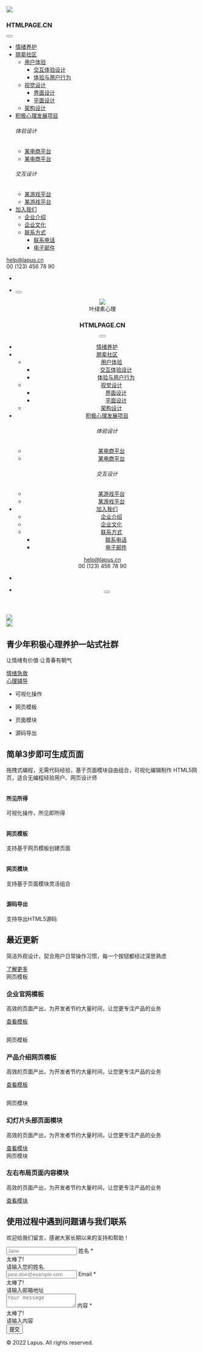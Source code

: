 <body>
  <meta charset="utf-8"/>
  <meta name="viewport" content="width=device-width, initial-scale=1.0"/>
  <meta name="description" content="HTMLPAGE - 专业高效的在线HTML构建器|网页模板|网站模板|网页设计|网页开发|HTML生成工具|在线制作网页"/>
  <meta name="keywords" content="网页设计,HTML在线构建器,HTMLPAGE,HTML5在线构建器,HTML在线编辑,拖拽网页生成,网页构建工具,网页制作,网页开发,在线制作网页,html编辑器,免费网页,制作网页,网页设计制作,响应式网页,交互设计,企业宣传册,企业网站,名片设计,响应式,在线做图,平面设计,思维导图,用户体验设计,网站设计,网站风格,网络拓扑图,网页设计,软件架构"/>
  <meta name="author" content="Lapus"/>
  <title>VIP会员单页面模板 - 企业网站
  </title>
  <link rel="preload" href="https://template-1253409072.cos.ap-guangzhou.myqcloud.com/sandbox/assets/fonts/Unicons.woff2" as="font" type="font/woff2" crossorigin=""/>
  <link rel="preload" href="https://template-1253409072.cos.ap-guangzhou.myqcloud.com/sandbox/assets/img/svg/blob.svg" as="image" crossorigin=""/>
  <link rel="shortcut icon" href="https://htmlpage.cn/favicon.png"/>
  <link rel="stylesheet" href="https://template-1253409072.cos.ap-guangzhou.myqcloud.com/sandbox/assets/css/plugins.css"/>
  <link rel="stylesheet" href="https://template-1253409072.cos.ap-guangzhou.myqcloud.com/sandbox/assets/css/style.css"/>
  <link rel="stylesheet" href="https://template-1253409072.cos.ap-guangzhou.myqcloud.com/sandbox/assets/css/colors/pink.css"/>
  <nav id="sticky-navbar" class="navbar navbar-expand-lg fancy navbar-light navbar-bg-light transparent navbar-clone fixed">
    <div class="container">
      <div class="navbar-collapse-wrapper bg-white d-flex flex-row flex-nowrap w-100 justify-content-between align-items-center">
        <div class="navbar-brand w-100">
          <img src="https://template-1253409072.cos.ap-guangzhou.myqcloud.com/user-upload-images/6875/LOGO.png" class="c20851"/>
          <a href="https://htmlpage.cn"></a>
        </div>
        <div class="navbar-collapse offcanvas offcanvas-nav offcanvas-start">
          <div class="offcanvas-header d-lg-none">
            <h3 class="text-white fs-30 mb-0">HTMLPAGE.CN
            </h3>
            <button type="button" data-bs-dismiss="offcanvas" aria-label="Close" class="btn-close btn-close-white"></button>
          </div>
          <div class="offcanvas-body ms-lg-auto d-flex flex-column h-100">
            <ul class="navbar-nav">
              <li class="nav-item">
                <a href="https://htmlpage.cn" class="nav-link">情绪养护</a>
              </li>
              <li class="nav-item dropdown">
                <a href="#" data-bs-toggle="dropdown" class="nav-link dropdown-toggle">朋辈社区</a>
                <ul class="dropdown-menu">
                  <li class="dropdown dropdown-submenu dropend">
                    <a href="#" data-bs-toggle="dropdown" class="dropdown-item dropdown-toggle">用户体验</a>
                    <ul class="dropdown-menu">
                      <li class="nav-item">
                        <a href="./services.html" class="dropdown-item">交互体验设计</a>
                      </li>
                      <li class="nav-item">
                        <a href="./services2.html" class="dropdown-item">体验与用户行为</a>
                      </li>
                    </ul>
                  </li>
                  <li class="dropdown dropdown-submenu dropend">
                    <a href="#" data-bs-toggle="dropdown" class="dropdown-item dropdown-toggle">视觉设计</a>
                    <ul class="dropdown-menu">
                      <li class="nav-item">
                        <a href="./about.html" class="dropdown-item">界面设计</a>
                      </li>
                      <li class="nav-item">
                        <a href="./about2.html" class="dropdown-item">平面设计</a>
                      </li>
                    </ul>
                  </li>
                  <li class="nav-item">
                    <a href="./pricing.html" class="dropdown-item">架构设计</a>
                  </li>
                </ul>
              </li>
              <li class="nav-item dropdown">
                <a href="#" data-bs-toggle="dropdown" class="nav-link dropdown-toggle">积极心理发展项目</a>
                <div class="dropdown-menu dropdown-lg">
                  <div class="dropdown-lg-content">
                    <div>
                      <h6 class="dropdown-header">体验设计
                      </h6>
                      <ul class="list-unstyled">
                        <li>
                          <a href="./projects.html" class="dropdown-item">某电商平台</a>
                        </li>
                        <li>
                          <a href="./projects2.html" class="dropdown-item">某电商平台</a>
                        </li>
                      </ul>
                    </div>
                    <!-- /.column -->
                    <div>
                      <h6 class="dropdown-header">交互设计
                      </h6>
                      <ul class="list-unstyled">
                        <li>
                          <a href="./single-project.html" class="dropdown-item">某游戏平台</a>
                        </li>
                        <li>
                          <a href="./single-project2.html" class="dropdown-item">某游戏平台</a>
                        </li>
                      </ul>
                    </div>
                    <!-- /.column -->
                  </div>
                  <!-- /auto-column -->
                </div>
              </li>
              <li class="nav-item dropdown">
                <a href="#" data-bs-toggle="dropdown" class="nav-link dropdown-toggle">加入我们</a>
                <ul class="dropdown-menu">
                  <li class="nav-item">
                    <a href="./blog.html" class="dropdown-item">企业介绍</a>
                  </li>
                  <li class="nav-item">
                    <a href="./blog2.html" class="dropdown-item">企业文化</a>
                  </li>
                  <li class="dropdown dropdown-submenu dropend">
                    <a href="#" data-bs-toggle="dropdown" class="dropdown-item dropdown-toggle">联系方式</a>
                    <ul class="dropdown-menu">
                      <li class="nav-item">
                        <a href="./blog-post.html" class="dropdown-item">联系电话</a>
                      </li>
                      <li class="nav-item">
                        <a href="./blog-post2.html" class="dropdown-item">电子邮件</a>
                      </li>
                    </ul>
                  </li>
                </ul>
              </li>
            </ul>
            <!-- /.navbar-nav -->
            <div class="offcanvas-footer d-lg-none">
              <div>
                <a href="mailto:first.last@email.com" class="link-inverse">help@lapus.cn</a>
                <br/> 00 (123) 456 78 90 
                <br/>
                <nav class="nav social social-white mt-4">
                  <a href="#"><i class="uil uil-twitter">
                    </i></a>
                  <a href="#"><i class="uil uil-facebook-f">
                    </i></a>
                  <a href="#"><i class="uil uil-dribbble">
                    </i></a>
                  <a href="#"><i class="uil uil-instagram">
                    </i></a>
                  <a href="#"><i class="uil uil-youtube">
                    </i></a>
                </nav>
                <!-- /.social -->
              </div>
            </div>
            <!-- /.offcanvas-footer -->
          </div>
          <!-- /.offcanvas-body -->
        </div>
        <!-- /.navbar-collapse -->
        <div class="navbar-other w-100 d-flex ms-auto">
          <ul class="navbar-nav flex-row align-items-center ms-auto">
            <li class="nav-item">
              <nav class="nav social social-muted justify-content-end text-end">
                <a href="#"><i class="uil uil-twitter">
                  </i></a>
                <a href="#"><i class="uil uil-facebook-f">
                  </i></a>
                <a href="#"><i class="uil uil-dribbble">
                  </i></a>
                <a href="#"><i class="uil uil-instagram">
                  </i></a>
              </nav>
              <!-- /.social -->
            </li>
            <li class="nav-item d-lg-none">
              <button class="hamburger offcanvas-nav-btn"><span></span></button>
            </li>
          </ul>
          <!-- /.navbar-nav -->
        </div>
        <!-- /.navbar-other -->
      </div>
      <!-- /.navbar-collapse-wrapper -->
    </div>
    <!-- /.container -->
  </nav>
  <div class="content-wrapper">
    <header class="wrapper bg-gray">
      <nav class="navbar navbar-expand-lg fancy navbar-light navbar-bg-light">
        <div class="container">
          <div class="navbar-collapse-wrapper bg-white d-flex flex-row flex-nowrap w-100 justify-content-between align-items-center">
            <img src="https://template-1253409072.cos.ap-guangzhou.myqcloud.com/user-upload-images/6875/LOGO.png" class="c20582"/>
            <div id="idgs3j" class="c21099">叶绿素心理
            </div>
            <div class="navbar-brand w-100">
              <a href="https://htmlpage.cn"></a>
            </div>
            <div class="navbar-collapse offcanvas offcanvas-nav offcanvas-start">
              <div class="offcanvas-header d-lg-none">
                <h3 class="text-white fs-30 mb-0">HTMLPAGE.CN
                </h3>
                <button type="button" data-bs-dismiss="offcanvas" aria-label="Close" class="btn-close btn-close-white"></button>
              </div>
              <div class="offcanvas-body ms-lg-auto d-flex flex-column h-100">
                <ul class="navbar-nav">
                  <li class="nav-item">
                    <a href="https://htmlpage.cn" class="nav-link">情绪养护</a>
                  </li>
                  <li class="nav-item dropdown">
                    <a href="#" data-bs-toggle="dropdown" class="nav-link dropdown-toggle">朋辈社区</a>
                    <ul class="dropdown-menu">
                      <li class="dropdown dropdown-submenu dropend">
                        <a href="#" data-bs-toggle="dropdown" class="dropdown-item dropdown-toggle">用户体验</a>
                        <ul class="dropdown-menu">
                          <li class="nav-item">
                            <a href="./services.html" class="dropdown-item">交互体验设计</a>
                          </li>
                          <li class="nav-item">
                            <a href="./services2.html" class="dropdown-item">体验与用户行为</a>
                          </li>
                        </ul>
                      </li>
                      <li class="dropdown dropdown-submenu dropend">
                        <a href="#" data-bs-toggle="dropdown" class="dropdown-item dropdown-toggle">视觉设计</a>
                        <ul class="dropdown-menu">
                          <li class="nav-item">
                            <a href="./about.html" class="dropdown-item">界面设计</a>
                          </li>
                          <li class="nav-item">
                            <a href="./about2.html" class="dropdown-item">平面设计</a>
                          </li>
                        </ul>
                      </li>
                      <li class="nav-item">
                        <a href="./pricing.html" class="dropdown-item">架构设计</a>
                      </li>
                    </ul>
                  </li>
                  <li class="nav-item dropdown">
                    <a href="#" data-bs-toggle="dropdown" class="nav-link dropdown-toggle">积极心理发展项目</a>
                    <div class="dropdown-menu dropdown-lg">
                      <div class="dropdown-lg-content">
                        <div>
                          <h6 class="dropdown-header">体验设计
                          </h6>
                          <ul class="list-unstyled">
                            <li>
                              <a href="./projects.html" class="dropdown-item">某电商平台</a>
                            </li>
                            <li>
                              <a href="./projects2.html" class="dropdown-item">某电商平台</a>
                            </li>
                          </ul>
                        </div>
                        <!-- /.column -->
                        <div>
                          <h6 class="dropdown-header">交互设计
                          </h6>
                          <ul class="list-unstyled">
                            <li>
                              <a href="./single-project.html" class="dropdown-item">某游戏平台</a>
                            </li>
                            <li>
                              <a href="./single-project2.html" class="dropdown-item">某游戏平台</a>
                            </li>
                          </ul>
                        </div>
                        <!-- /.column -->
                      </div>
                      <!-- /auto-column -->
                    </div>
                  </li>
                  <li class="nav-item dropdown">
                    <a href="#" data-bs-toggle="dropdown" class="nav-link dropdown-toggle">加入我们</a>
                    <ul class="dropdown-menu">
                      <li class="nav-item">
                        <a href="./blog.html" class="dropdown-item">企业介绍</a>
                      </li>
                      <li class="nav-item">
                        <a href="./blog2.html" class="dropdown-item">企业文化</a>
                      </li>
                      <li class="dropdown dropdown-submenu dropend">
                        <a href="#" data-bs-toggle="dropdown" class="dropdown-item dropdown-toggle">联系方式</a>
                        <ul class="dropdown-menu">
                          <li class="nav-item">
                            <a href="./blog-post.html" class="dropdown-item">联系电话</a>
                          </li>
                          <li class="nav-item">
                            <a href="./blog-post2.html" class="dropdown-item">电子邮件</a>
                          </li>
                        </ul>
                      </li>
                    </ul>
                  </li>
                </ul>
                <!-- /.navbar-nav -->
                <div class="offcanvas-footer d-lg-none">
                  <div>
                    <a href="mailto:first.last@email.com" class="link-inverse">help@lapus.cn</a>
                    <br/> 00 (123) 456 78 90 
                    <br/>
                    <nav class="nav social social-white mt-4">
                      <a href="#"><i class="uil uil-twitter">
                        </i></a>
                      <a href="#"><i class="uil uil-facebook-f">
                        </i></a>
                      <a href="#"><i class="uil uil-dribbble">
                        </i></a>
                      <a href="#"><i class="uil uil-instagram">
                        </i></a>
                      <a href="#"><i class="uil uil-youtube">
                        </i></a>
                    </nav>
                    <!-- /.social -->
                  </div>
                </div>
                <!-- /.offcanvas-footer -->
              </div>
              <!-- /.offcanvas-body -->
            </div>
            <!-- /.navbar-collapse -->
            <div class="navbar-other w-100 d-flex ms-auto">
              <ul class="navbar-nav flex-row align-items-center ms-auto">
                <li class="nav-item">
                  <nav class="nav social social-muted justify-content-end text-end">
                    <a href="#"><i class="uil uil-twitter">
                      </i></a>
                    <a href="#"><i class="uil uil-facebook-f">
                      </i></a>
                    <a href="#"><i class="uil uil-dribbble">
                      </i></a>
                    <a href="#"><i class="uil uil-instagram">
                      </i></a>
                  </nav>
                  <!-- /.social -->
                </li>
                <li class="nav-item d-lg-none">
                  <button class="hamburger offcanvas-nav-btn"><span></span></button>
                </li>
              </ul>
              <!-- /.navbar-nav -->
            </div>
            <!-- /.navbar-other -->
          </div>
          <!-- /.navbar-collapse-wrapper -->
        </div>
        <!-- /.container -->
      </nav>
      <!-- /.navbar -->
    </header>
    <!-- /header -->
    <section class="wrapper bg-gray">
      <div class="container pt-12 pt-md-14 pb-14 pb-md-16">
        <div class="row gy-10 gy-md-13 gy-lg-0 align-items-center">
          <div data-cues="slideInDown" data-group="header" class="col-md-8 col-lg-5 d-flex position-relative mx-auto">
            <div class="img-mask mask-1">
            </div>
            <div id="i4zllc" class="card shadow-lg position-absolute c8132">
              <!--/.card-body -->
            </div>
            <!--/.card -->
          </div>
          <!--/column -->
          <div class="htmlpage-row">
            <div class="htmlpage-cell">
              <img src="https://template-1253409072.cos.ap-guangzhou.myqcloud.com/user-upload-images/6875/YELVSUZHUTU.png" class="c12121"/>
            </div>
            <div class="htmlpage-cell">
              <div class="htmlpage-row">
                <div class="htmlpage-cell">
                </div>
                <div class="htmlpage-cell" id="ihwwhp">
                  <div data-cues="slideInDown" data-group="page-title" data-delay="600" class="col-lg-6 offset-lg-1 col-xxl-5 text-center text-lg-start">
                    <img src="https://template-1253409072.cos.ap-guangzhou.myqcloud.com/user-upload-images/6875/img1710309035433.png" class="c8965"/>
                    <h1 class="display-1 mb-5">青少年积极心理养护一站式社群
                    </h1>
                    <p class="lead fs-25 lh-sm mb-7 px-md-10 px-lg-0">让情绪有价值·让青春有朝气
                    </p>
                    <div data-cues="slideInDown" data-group="page-title-buttons" data-delay="900" class="d-flex justify-content-center justify-content-lg-start">
                      <div id="imenn6" class="htmlpage-cell c4198">
                      </div>
                      <div class="htmlpage-row">
                      </div>
                      <div class="htmlpage-row">
                      </div>
                      <div class="htmlpage-row">
                      </div>
                      <div class="htmlpage-row">
                      </div>
                      <div class="htmlpage-row">
                      </div>
                      <div class="htmlpage-row">
                      </div>
                      <div class="htmlpage-row">
                      </div>
                      <div class="htmlpage-row">
                      </div>
                      <div class="htmlpage-row">
                      </div>
                      <div class="htmlpage-row">
                      </div>
                      <div class="htmlpage-row">
                      </div>
                      <span><a href="https://htmlpage.cn/builder/" class="btn btn-lg btn-primary rounded-pill me-2">情绪急救</a></span>
                      <span></span>
                      <div class="htmlpage-row">
                      </div>
                      <a href="https://htmlpage.cn" class="btn btn-lg btn-outline-primary rounded-pill">心理辅导</a>
                    </div>
                  </div>
                </div>
              </div>
            </div>
          </div>
          <!--/column -->
        </div>
        <!-- /.row -->
      </div>
      <!-- /.container -->
    </section>
    <!-- /section -->
    <section class="wrapper bg-light wrapper-border">
      <div class="container py-14 py-md-18">
        <div class="row gx-lg-8 gx-xl-12 gy-6 mb-10">
          <div class="col-lg-6 order-lg-2">
            <ul class="progress-list">
              <li>
                <p>可视化操作
                </p>
                <div data-value="100" class="progressbar line soft-violet">
                </div>
              </li>
              <li>
                <p>网页模板
                </p>
                <div data-value="80" class="progressbar line soft-blue">
                </div>
              </li>
              <li>
                <p>页面模块
                </p>
                <div data-value="85" class="progressbar line soft-leaf">
                </div>
              </li>
              <li>
                <p>源码导出
                </p>
                <div data-value="90" class="progressbar line soft-pink">
                </div>
              </li>
            </ul>
            <!-- /.progress-list -->
          </div>
          <!--/column -->
          <div class="col-lg-6">
            <h2 class="display-4 mb-3">简单3步即可生成页面
            </h2>
            <p class="lead fs-20 mb-5">拖拽式编程，无需代码经验，基于页面模块自由组合，可视化编辑制作 HTML5网页，适合无编程经验用户、网页设计师
            </p>
          </div>
          <!--/column -->
        </div>
        <!--/.row -->
        <div class="row gx-lg-8 gx-xl-12 gy-6 text-center">
          <div class="col-md-6 col-lg-3">
            <img src="https://template-1253409072.cos.ap-guangzhou.myqcloud.com/sandbox/assets/img/icons/lineal/browser.svg" alt="" class="svg-inject icon-svg icon-svg-md text-violet mb-3"/>
            <h4>所见所得
            </h4>
            <p class="mb-2">可视化操作，所见即所得
            </p>
          </div>
          <!--/column -->
          <div class="col-md-6 col-lg-3">
            <img src="https://template-1253409072.cos.ap-guangzhou.myqcloud.com/sandbox/assets/img/icons/lineal/smartphone.svg" alt="" class="svg-inject icon-svg icon-svg-md text-blue mb-3"/>
            <h4>网页模板
            </h4>
            <p class="mb-2">支持基于网页模板创建页面
            </p>
          </div>
          <!--/column -->
          <div class="col-md-6 col-lg-3">
            <img src="https://template-1253409072.cos.ap-guangzhou.myqcloud.com/sandbox/assets/img/icons/lineal/settings-3.svg" alt="" class="svg-inject icon-svg icon-svg-md text-leaf mb-3"/>
            <h4>网页模块
            </h4>
            <p class="mb-2">支持基于页面模块灵活组合
            </p>
          </div>
          <!--/column -->
          <div class="col-md-6 col-lg-3">
            <img src="https://template-1253409072.cos.ap-guangzhou.myqcloud.com/sandbox/assets/img/icons/lineal/search-2.svg" alt="" class="svg-inject icon-svg icon-svg-md text-pink mb-3"/>
            <h4>源码导出
            </h4>
            <p class="mb-2">支持导出HTML5源码
            </p>
          </div>
          <!--/column -->
        </div>
        <!--/.row -->
      </div>
      <!-- /.container -->
    </section>
    <!-- /section -->
    <section class="wrapper bg-light wrapper-border">
      <div class="container py-14 pt-md-18 pb-md-16">
        <div class="row align-items-center mb-10">
          <div class="col-md-8 col-lg-9 col-xl-8 col-xxl-7 pe-xl-20">
            <h2 class="display-4 mb-3">最近更新
            </h2>
            <p class="lead fs-20 mb-0">简洁外观设计，契合用户日常操作习惯，每一个按钮都经过深思熟虑
            </p>
          </div>
          <!--/column -->
          <div class="col-md-4 col-lg-3 ms-md-auto text-md-end mt-5 mt-md-0">
            <a href="#" class="btn btn-outline-primary rounded-pill mb-0">了解更多</a>
          </div>
          <!--/column -->
        </div>
        <!--/.row -->
        <div class="card bg-soft-violet mb-10">
          <div class="card-body p-12 pb-0">
            <div class="row">
              <div class="col-lg-4 pb-12 align-self-center">
                <div class="post-category mb-3 text-violet">网页模板
                </div>
                <h3 class="h1 post-title mb-3">企业官网模板
                </h3>
                <p>高效的页面产出，为开发者节约大量时间，让您更专注产品的业务
                </p>
                <a href="#" class="more hover link-violet">查看模板</a>
              </div>
              <!-- /column -->
              <div class="col-lg-7 offset-lg-1 align-self-end">
                <figure>
                  <img src="https://template-1253409072.cos.ap-guangzhou.myqcloud.com/sandbox/assets/img/photos/f1.png" alt="" class="img-fluid"/>
                </figure>
              </div>
              <!-- /column -->
            </div>
            <!-- /.row -->
          </div>
          <!--/.card-body -->
        </div>
        <!--/.card -->
        <div class="card bg-soft-blue mb-10">
          <div class="card-body p-12">
            <div class="row gy-10 align-items-center">
              <div class="col-lg-4 order-lg-2 offset-lg-1">
                <div class="post-category mb-3 text-blue">网页模板
                </div>
                <h3 class="h1 post-title mb-3">产品介绍网页模板
                </h3>
                <p>高效的页面产出，为开发者节约大量时间，让您更专注产品的业务
                </p>
                <a href="#" class="more hover link-blue">查看模板</a>
              </div>
              <!-- /column -->
              <div class="col-lg-7">
                <figure>
                  <img src="https://template-1253409072.cos.ap-guangzhou.myqcloud.com/sandbox/assets/img/photos/f2.png" alt="" class="img-fluid"/>
                </figure>
              </div>
              <!-- /column -->
            </div>
            <!-- /.row -->
          </div>
          <!--/.card-body -->
        </div>
        <!--/.card -->
        <div class="row gx-md-8 gx-xl-10">
          <div class="col-lg-6">
            <div class="card bg-soft-leaf mb-10">
              <div class="card-body p-12 pb-0">
                <div class="post-category mb-3 text-leaf">网页模块
                </div>
                <h3 class="h1 post-title mb-3">幻灯片头部页面模块
                </h3>
                <p>高效的页面产出，为开发者节约大量时间，让您更专注产品的业务
                </p>
                <a href="#" class="more hover link-leaf mb-8">查看模块</a>
              </div>
              <!--/.card-body -->
              <img src="https://template-1253409072.cos.ap-guangzhou.myqcloud.com/sandbox/assets/img/photos/f3.png" alt="" class="card-img-bottom"/>
            </div>
            <!--/.card -->
          </div>
          <!-- /column -->
          <div class="col-lg-6">
            <div class="card bg-soft-pink">
              <div class="card-body p-12 pb-0">
                <div class="post-category mb-3 text-pink">网页模块
                </div>
                <h3 class="h1 post-title mb-3">左右布局页面内容模块
                </h3>
                <p>高效的页面产出，为开发者节约大量时间，让您更专注产品的业务
                </p>
                <a href="#" class="more hover link-pink mb-8">查看模块</a>
              </div>
              <!--/.card-body -->
              <img src="https://template-1253409072.cos.ap-guangzhou.myqcloud.com/sandbox/assets/img/photos/f4.png" alt="" class="card-img-bottom"/>
            </div>
            <!--/.card -->
          </div>
          <!-- /column -->
        </div>
        <!-- /.row -->
      </div>
      <!-- /.container -->
    </section>
    <!-- /section -->
  </div>
  <!-- /.content-wrapper -->
  <footer>
    <div class="container pt-14 pt-md-18 pb-7">
      <div class="card bg-soft-primary mb-8">
        <div class="card-body p-12">
          <div class="row gx-md-8 gx-xl-12 gy-10">
            <div class="col-lg-6">
              <img src="https://template-1253409072.cos.ap-guangzhou.myqcloud.com/sandbox/assets/img/icons/lineal/email.svg" alt="" class="svg-inject icon-svg icon-svg-sm mb-4"/>
              <h2 class="display-4 mb-3 pe-lg-10">使用过程中遇到问题请与我们联系
              </h2>
              <p class="lead pe-lg-12 mb-0">欢迎给我们留言，感谢大家长期以来的支持和帮助！
              </p>
            </div>
            <!-- /column -->
            <div class="col-lg-6">
              <form method="post" action="./assets/php/contact.php" novalidate="" class="contact-form needs-validation">
                <div class="messages">
                </div>
                <div class="row gx-4">
                  <div class="col-md-6">
                    <div class="form-floating mb-4">
                      <input id="form_name" type="text" name="name" placeholder="Jane" required="required" data-error="姓名为必填字段" class="form-control border-0"/>
                      <label for="form_name">姓名 *</label>
                      <div class="valid-feedback"> 太棒了! 
                      </div>
                      <div class="invalid-feedback"> 请输入您的姓名. 
                      </div>
                    </div>
                  </div>
                  <!-- /column -->
                  <div class="col-md-6">
                    <div class="form-floating mb-4">
                      <input id="form_email" type="email" name="email" placeholder="jane.doe@example.com" required="required" data-error="邮箱为必填字段." class="form-control border-0"/>
                      <label for="form_email">Email *</label>
                      <div class="valid-feedback"> 太棒了! 
                      </div>
                      <div class="invalid-feedback"> 请输入邮箱地址 
                      </div>
                    </div>
                  </div>
                  <!-- /column -->
                  <div class="col-12">
                    <div class="form-floating mb-4">
                      <textarea id="form_message" name="message" placeholder="Your message" required class="form-control border-0 c10204"></textarea>
                      <label for="form_message">内容 *</label>
                      <div class="valid-feedback"> 太棒了! 
                      </div>
                      <div class="invalid-feedback"> 请输入内容 
                      </div>
                    </div>
                  </div>
                  <!-- /column -->
                  <div class="col-12">
                    <input type="submit" value="提交" class="btn btn-outline-primary rounded-pill btn-send mb-3"/>
                  </div>
                  <!-- /column -->
                </div>
                <!-- /.row -->
              </form>
              <!-- /form -->
            </div>
            <!-- /column -->
          </div>
          <!-- /.row -->
        </div>
        <!--/.card-body -->
      </div>
      <!--/.card -->
      <div class="d-md-flex align-items-center justify-content-between">
        <p class="mb-2 mb-lg-0">© 2022 Lapus. All rights reserved.
        </p>
        <nav class="nav social social-muted mb-0 text-md-end">
          <a href="#"><i class="uil uil-twitter">
            </i></a>
          <a href="#"><i class="uil uil-facebook-f">
            </i></a>
          <a href="#"><i class="uil uil-dribbble">
            </i></a>
          <a href="#"><i class="uil uil-instagram">
            </i></a>
          <a href="#"><i class="uil uil-youtube">
            </i></a>
        </nav>
        <!-- /.social -->
      </div>
    </div>
    <!-- /.container -->
  </footer>
  <script src="https://template-1253409072.cos.ap-guangzhou.myqcloud.com/sandbox/assets/js/plugins.js"></script>
  <script src="https://template-1253409072.cos.ap-guangzhou.myqcloud.com/sandbox/assets/js/theme.js"></script>
</body>
